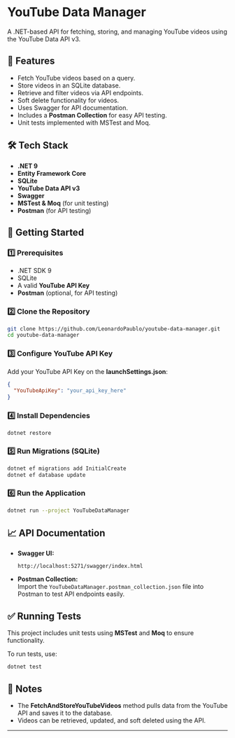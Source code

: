 # YouTube Data Manager

A .NET-based API for fetching, storing, and managing YouTube videos using the YouTube Data API v3.

## 📌 Features
- Fetch YouTube videos based on a query.
- Store videos in an SQLite database.
- Retrieve and filter videos via API endpoints.
- Soft delete functionality for videos.
- Uses Swagger for API documentation.
- Includes a **Postman Collection** for easy API testing.
- Unit tests implemented with MSTest and Moq.

## 🛠️ Tech Stack
- **.NET 9**
- **Entity Framework Core**
- **SQLite**
- **YouTube Data API v3**
- **Swagger**
- **MSTest & Moq** (for unit testing)
- **Postman** (for API testing)

## 🚀 Getting Started

### 1️⃣ Prerequisites
- .NET SDK 9
- SQLite
- A valid **YouTube API Key**
- **Postman** (optional, for API testing)

### 2️⃣ Clone the Repository
```sh
git clone https://github.com/LeonardoPaublo/youtube-data-manager.git
cd youtube-data-manager
```

### 3️⃣ Configure YouTube API Key
Add your YouTube API Key on the **launchSettings.json**:
```json
{
  "YouTubeApiKey": "your_api_key_here"
}
```

### 4️⃣ Install Dependencies
```sh
dotnet restore
```

### 5️⃣ Run Migrations (SQLite)
```sh
dotnet ef migrations add InitialCreate
dotnet ef database update
```

### 6️⃣ Run the Application
```sh
dotnet run --project YouTubeDataManager
```

## 📈 API Documentation
- **Swagger UI:**  
  ```
  http://localhost:5271/swagger/index.html
  ```
- **Postman Collection:**  
  Import the `YouTubeDataManager.postman_collection.json` file into Postman to test API endpoints easily.

## ✅ Running Tests
This project includes unit tests using **MSTest** and **Moq** to ensure functionality.

To run tests, use:
```sh
dotnet test
```

## 📝 Notes
- The **FetchAndStoreYouTubeVideos** method pulls data from the YouTube API and saves it to the database.
- Videos can be retrieved, updated, and soft deleted using the API.

---